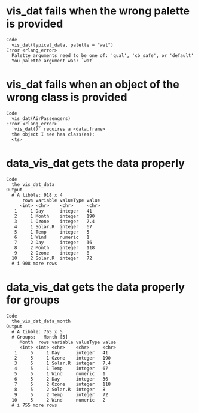 # vis_dat fails when the wrong palette is provided

    Code
      vis_dat(typical_data, palette = "wat")
    Error <rlang_error>
      Palette arguments need to be one of: 'qual', 'cb_safe', or 'default'
      You palette argument was: `wat`

# vis_dat fails when an object of the wrong class is provided

    Code
      vis_dat(AirPassengers)
    Error <rlang_error>
      `vis_dat()` requires a <data.frame>
      the object I see has class(es):
      <ts>

# data_vis_dat gets the data properly

    Code
      the_vis_dat_data
    Output
      # A tibble: 918 x 4
          rows variable valueType value
         <int> <chr>    <chr>     <chr>
       1     1 Day      integer   41   
       2     1 Month    integer   190  
       3     1 Ozone    integer   7.4  
       4     1 Solar.R  integer   67   
       5     1 Temp     integer   5    
       6     1 Wind     numeric   1    
       7     2 Day      integer   36   
       8     2 Month    integer   118  
       9     2 Ozone    integer   8    
      10     2 Solar.R  integer   72   
      # i 908 more rows

# data_vis_dat gets the data properly for groups

    Code
      the_vis_dat_data_month
    Output
      # A tibble: 765 x 5
      # Groups:   Month [5]
         Month  rows variable valueType value
         <int> <int> <chr>    <chr>     <chr>
       1     5     1 Day      integer   41   
       2     5     1 Ozone    integer   190  
       3     5     1 Solar.R  integer   7.4  
       4     5     1 Temp     integer   67   
       5     5     1 Wind     numeric   1    
       6     5     2 Day      integer   36   
       7     5     2 Ozone    integer   118  
       8     5     2 Solar.R  integer   8    
       9     5     2 Temp     integer   72   
      10     5     2 Wind     numeric   2    
      # i 755 more rows

